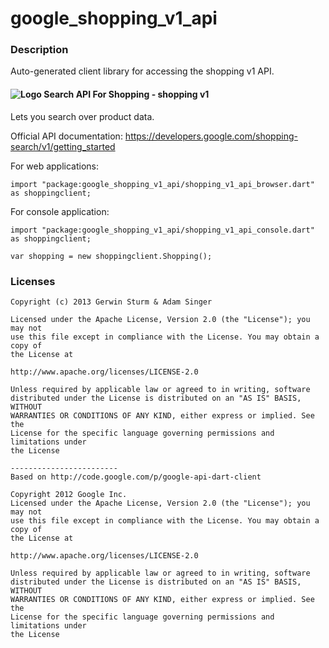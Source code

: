# google_shopping_v1_api

### Description

Auto-generated client library for accessing the shopping v1 API.

#### ![Logo](http://www.google.com/images/icons/product/search-16.gif) Search API For Shopping - shopping v1

Lets you search over product data.

Official API documentation: https://developers.google.com/shopping-search/v1/getting_started

For web applications:
```
import "package:google_shopping_v1_api/shopping_v1_api_browser.dart" as shoppingclient;
```

For console application:
```
import "package:google_shopping_v1_api/shopping_v1_api_console.dart" as shoppingclient;
```

```
var shopping = new shoppingclient.Shopping();
```

### Licenses

```
Copyright (c) 2013 Gerwin Sturm & Adam Singer

Licensed under the Apache License, Version 2.0 (the "License"); you may not
use this file except in compliance with the License. You may obtain a copy of
the License at

http://www.apache.org/licenses/LICENSE-2.0

Unless required by applicable law or agreed to in writing, software
distributed under the License is distributed on an "AS IS" BASIS, WITHOUT
WARRANTIES OR CONDITIONS OF ANY KIND, either express or implied. See the
License for the specific language governing permissions and limitations under
the License

------------------------
Based on http://code.google.com/p/google-api-dart-client

Copyright 2012 Google Inc.
Licensed under the Apache License, Version 2.0 (the "License"); you may not
use this file except in compliance with the License. You may obtain a copy of
the License at

http://www.apache.org/licenses/LICENSE-2.0

Unless required by applicable law or agreed to in writing, software
distributed under the License is distributed on an "AS IS" BASIS, WITHOUT
WARRANTIES OR CONDITIONS OF ANY KIND, either express or implied. See the
License for the specific language governing permissions and limitations under
the License

```
